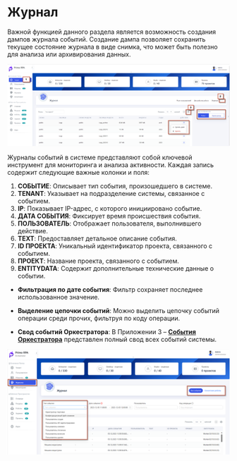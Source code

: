 # Журнал
 
 Важной функцией данного раздела является возможность создания дампов журнала событий. Создание дампа позволяет сохранить текущее состояние журнала в виде снимка, что может быть полезно для анализа или архивирования данных.

![](../.gitbook/assets1/journal_.png)



Журналы событий в системе представляют собой ключевой инструмент для мониторинга и анализа активности. Каждая запись содержит следующие важные колонки и поля:

1. **СОБЫТИЕ**: Описывает тип события, произошедшего в системе.
2. **TENANT**: Указывает на подразделение системы, связанное с событием.
3. **IP**: Показывает IP-адрес, с которого инициировано событие.
4. **ДАТА СОБЫТИЯ**: Фиксирует время происшествия события.
5. **ПОЛЬЗОВАТЕЛЬ**: Отображает пользователя, выполнившего действие.
6. **TEXT**: Предоставляет детальное описание события.
7. **ID ПРОЕКТА**: Уникальный идентификатор проекта, связанного с событием.
8. **ПРОЕКТ**: Название проекта, связанного с событием.
9. **ENTITYDATA**: Содержит дополнительные технические данные о событии.

- **Фильтрация по дате события**: Фильтр  сохраняет последнее использованное значение.

- **Выделение цепочки событий**: Можно выделить цепочку событий операции среди прочих, фильтруя по коду операции.

- **Свод событий Оркестратора**: В Приложении 3 – [ **События Оркестратора**](https://docs.primo-rpa.ru/primo-rpa/orchestrator/appendix/appendix3) представлен полный свод всех событий системы.

 ![](../.gitbook/assets1/journal3.png)
